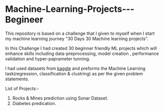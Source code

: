 # Machine-Learning-Projects---Begineer

This repository is based on a challenge that I given to myself when I start my machine learning journey
"30 Days 30 Machine learning projects".

In this Challenge I had created 30 beginner friendly ML projects which will enhance skills including data-preprocessing, model creation , performance validation and hyper-paprameter tunning. 

I had used datasets from [kaggle](https://www.kaggle.com/) and preforms the Machine Learning task(regression, classification & clustring) as per the given problem statements. 

List of Projects:-
1. Rocks & Mines prediction using Sonar Dataset.
2. Diabetes predication.
